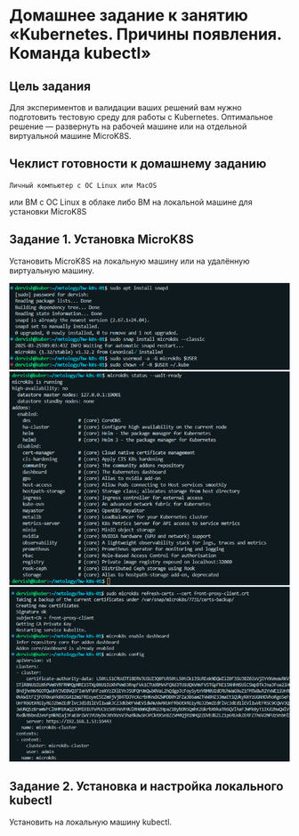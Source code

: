# Домашнее задание к занятию «Kubernetes. Причины появления. Команда kubectl»

## Цель задания

Для экспериментов и валидации ваших решений вам нужно подготовить тестовую среду для работы с Kubernetes. Оптимальное решение — развернуть на рабочей машине или на отдельной виртуальной машине MicroK8S.

## Чеклист готовности к домашнему заданию


    Личный компьютер с ОС Linux или MacOS
или
    ВМ c ОС Linux в облаке либо ВМ на локальной машине для установки MicroK8S

## Задание 1. Установка MicroK8S

Установить MicroK8S на локальную машину или на удалённую виртуальную машину.

![install](./task1/install.png)
![status](./task1/status.png)
![cert](./task1/cert.png)

## Задание 2. Установка и настройка локального kubectl

Установить на локальную машину kubectl.

